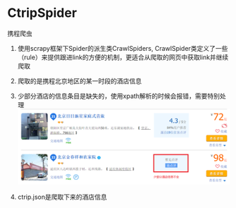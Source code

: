 # CtripSpider
携程爬虫

1. 使用scrapy框架下Spider的派生类CrawlSpiders, CrawlSpider类定义了一些（rule）来提供跟进link的方便的机制，更适合从爬取的网页中获取link并继续爬取

2. 爬取的是携程北京地区的某一时段的酒店信息

3. 少部分酒店的信息条目是缺失的，使用xpath解析的时候会报错，需要特别处理
![图片](/img/show.png)

4. ctrip.json是爬取下来的酒店信息

